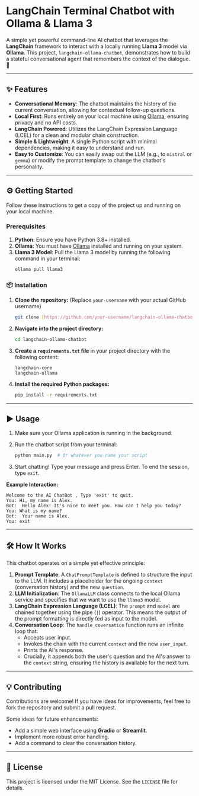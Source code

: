 # LangChain Terminal Chatbot with Ollama & Llama 3

A simple yet powerful command-line AI chatbot that leverages the **LangChain** framework to interact with a locally running **Llama 3** model via **Ollama**. This project, `langchain-ollama-chatbot`, demonstrates how to build a stateful conversational agent that remembers the context of the dialogue. 🚀

---

## ✨ Features

* **Conversational Memory**: The chatbot maintains the history of the current conversation, allowing for contextual follow-up questions.
* **Local First**: Runs entirely on your local machine using [Ollama](https://ollama.com/), ensuring privacy and no API costs.
* **LangChain Powered**: Utilizes the LangChain Expression Language (LCEL) for a clean and modular chain construction.
* **Simple & Lightweight**: A single Python script with minimal dependencies, making it easy to understand and run.
* **Easy to Customize**: You can easily swap out the LLM (e.g., to `mistral` or `gemma`) or modify the prompt template to change the chatbot's personality.

---

## ⚙️ Getting Started

Follow these instructions to get a copy of the project up and running on your local machine.

### Prerequisites

1.  **Python**: Ensure you have Python 3.8+ installed.
2.  **Ollama**: You must have [Ollama](https://ollama.com/) installed and running on your system.
3.  **Llama 3 Model**: Pull the Llama 3 model by running the following command in your terminal:
    ```sh
    ollama pull llama3
    ```

### 📦 Installation

1.  **Clone the repository:** (Replace `your-username` with your actual GitHub username)
    ```sh
    git clone [https://github.com/your-username/langchain-ollama-chatbot.git](https://github.com/your-username/langchain-ollama-chatbot.git)
    ```

2.  **Navigate into the project directory:**
    ```sh
    cd langchain-ollama-chatbot
    ```

3.  **Create a `requirements.txt` file** in your project directory with the following content:
    ```
    langchain-core
    langchain-ollama
    ```

4.  **Install the required Python packages:**
    ```sh
    pip install -r requirements.txt
    ```

---

## ▶️ Usage

1.  Make sure your Ollama application is running in the background.

2.  Run the chatbot script from your terminal:
    ```sh
    python main.py  # Or whatever you name your script
    ```

3.  Start chatting! Type your message and press Enter. To end the session, type `exit`.

**Example Interaction:**
```
Welcome to the AI ChatBot , Type 'exit' to quit. 
You: Hi, my name is Alex.
Bot:  Hello Alex! It's nice to meet you. How can I help you today?
You: What is my name?
Bot:  Your name is Alex.
You: exit
```

---

## 🛠️ How It Works

This chatbot operates on a simple yet effective principle:

1.  **Prompt Template**: A `ChatPromptTemplate` is defined to structure the input to the LLM. It includes a placeholder for the ongoing `context` (conversation history) and the new `question`.
2.  **LLM Initialization**: The `OllamaLLM` class connects to the local Ollama service and specifies that we want to use the `llama3` model.
3.  **LangChain Expression Language (LCEL)**: The `prompt` and `model` are chained together using the pipe (`|`) operator. This means the output of the prompt formatting is directly fed as input to the model.
4.  **Conversation Loop**: The `handle_coversation` function runs an infinite loop that:
    * Accepts user input.
    * Invokes the chain with the current `context` and the new `user_input`.
    * Prints the AI's response.
    * Crucially, it appends both the user's question and the AI's answer to the `context` string, ensuring the history is available for the next turn.

---

## 💡 Contributing

Contributions are welcome! If you have ideas for improvements, feel free to fork the repository and submit a pull request.

Some ideas for future enhancements:
* Add a simple web interface using **Gradio** or **Streamlit**.
* Implement more robust error handling.
* Add a command to clear the conversation history.

---

## 📄 License

This project is licensed under the MIT License. See the `LICENSE` file for details.
